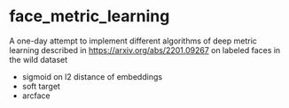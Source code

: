 # face_metric_learning
A one-day attempt to implement different algorithms of deep metric learning described in https://arxiv.org/abs/2201.09267
  on labeled faces in the wild dataset

- sigmoid on l2 distance of embeddings
- soft target
- arcface
